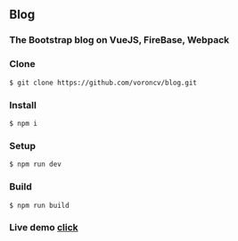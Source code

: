 ## Blog
### The Bootstrap blog on VueJS, FireBase, Webpack
### Clone
```
$ git clone https://github.com/voroncv/blog.git
```
### Install
```
$ npm i
```
### Setup
```
$ npm run dev
```
### Build
```
$ npm run build
```
### Live demo [click](https://vk.cc/690JWN)
